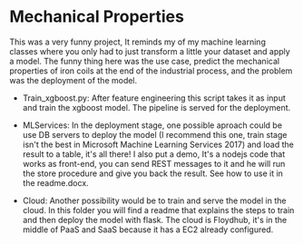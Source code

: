 # Mechanical Properties

This was a very funny project, It reminds my of my machine learning classes where you only had to just transform a little your dataset and apply a model. The funny thing here was the use case, predict the mechanical properties of iron coils at the end of the industrial process, and the problem was the deployment of the model.

- Train_xgboost.py: After feature engineering this script takes it as input and train the xgboost model. The pipeline is served for the deployment.

- MLServices: In the deployment stage, one possible aproach could be use DB servers to deploy the model (I recommend this one, train stage isn't the best in Microsoft Machine Learning Services 2017) and load the result to a table, it's all there! I also put a demo, It's a nodejs code that works as front-end, you can send REST messages to it and he will run the store procedure and give you back the result. See how to use it in the readme.docx.

- Cloud: Another possibility would be to train and serve the model in the cloud. In this folder you will find a readme that explains the steps to train and then deploy the model with flask. The cloud is Floydhub, it's in the middle of PaaS and SaaS because it has a EC2 already configured.
